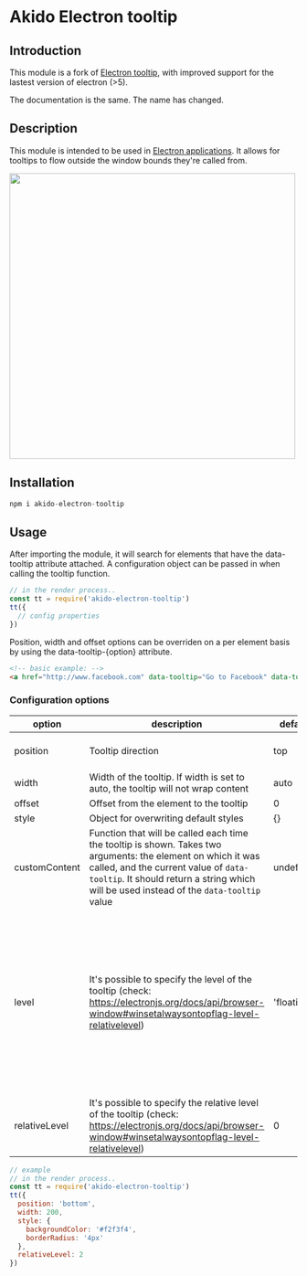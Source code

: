# Akido Electron tooltip

## Introduction
This module is a fork of [Electron tooltip](https://www.npmjs.com/package/electron-tooltip), with improved support for the lastest version of electron (>5).

The documentation is the same. The name has changed.

## Description

This module is intended to be used in [Electron applications](https://electron.atom.io/). It allows for tooltips to flow outside the window bounds they're called from.

<img src="https://raw.githubusercontent.com/mdings/electron-tooltip/master/sample.gif" width="500" />

## Installation

```javascript
npm i akido-electron-tooltip
```

## Usage
After importing the module, it will search for elements that have the data-tooltip attribute attached. A configuration object can be passed in when calling the tooltip function.

```javascript
// in the render process..
const tt = require('akido-electron-tooltip')
tt({
  // config properties
})
```
Position, width and offset options can be overriden on a per element basis by using the data-tooltip-{option} attribute.

```html
<!-- basic example: -->
<a href="http://www.facebook.com" data-tooltip="Go to Facebook" data-tooltip-position="bottom"></a>
```

### Configuration options

|option|description|default|values|
|---|---|---|---|
|position|Tooltip direction|top|left, top, right, bottom|
|width|Width of the tooltip. If width is set to auto, the tooltip will not wrap content|auto|> 0|
|offset|Offset from the element to the tooltip|0|> 0|
|style|Object for overwriting default styles|{}||
|customContent|Function that will be called each time the tooltip is shown. Takes two arguments: the element on which it was called, and the current value of `data-tooltip`. It should return a string which will be used instead of the `data-tooltip` value|undefined||
|level|It's possible to specify the level of the tooltip (check: https://electronjs.org/docs/api/browser-window#winsetalwaysontopflag-level-relativelevel)|'floating'| 'normal' \| 'floating' \| 'torn-off-menu' \| 'modal-panel' \| 'main-menu' \| 'status' \| 'pop-up-menu' \| 'screen-saver'||
|relativeLevel|It's possible to specify the relative level of the tooltip (check: https://electronjs.org/docs/api/browser-window#winsetalwaysontopflag-level-relativelevel)|0|integer|

```javascript
// example
// in the render process..
const tt = require('akido-electron-tooltip')
tt({
  position: 'bottom',
  width: 200,
  style: {
    backgroundColor: '#f2f3f4',
    borderRadius: '4px'
  },
  relativeLevel: 2 
})

